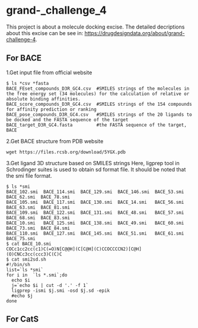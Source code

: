 # grand-_challenge_4

This project is about a molecule docking excise. The detailed decriptions about this excise can be see in: https://drugdesigndata.org/about/grand-challenge-4.

## For BACE
1.Get input file from official website
```
$ ls *csv *fasta
BACE_FEset_compounds_D3R_GC4.csv  #SMILES strings of the molecules in the free energy set (34 molecules) for the calculation of relative or absolute binding affinities.
BACE_score_compounds_D3R_GC4.csv  #SMILES strings of the 154 compounds for affinity prediction or ranking
BACE_pose_compounds_D3R_GC4.csv   #SMILES strings of the 20 ligands to be docked and the FASTA sequence of the target
BACE_target_D3R_GC4.fasta         #the FASTA sequence of the target, BACE
```
2.Get BACE structure from PDB website
```
wget https://files.rcsb.org/download/5YGX.pdb
```

3.Get ligand 3D structure based on SMILES strings
Here, ligprep tool in Schrodinger suites is used to obtain sd format file. It should be noted that the smi file format. 
```
$ ls *smi
BACE_102.smi  BACE_114.smi  BACE_129.smi  BACE_146.smi  BACE_53.smi  BACE_62.smi  BACE_78.smi
BACE_105.smi  BACE_117.smi  BACE_130.smi  BACE_14.smi   BACE_56.smi  BACE_63.smi  BACE_81.smi
BACE_109.smi  BACE_122.smi  BACE_131.smi  BACE_48.smi   BACE_57.smi  BACE_68.smi  BACE_83.smi
BACE_10.smi   BACE_125.smi  BACE_138.smi  BACE_49.smi   BACE_60.smi  BACE_73.smi  BACE_84.smi
BACE_110.smi  BACE_127.smi  BACE_145.smi  BACE_51.smi   BACE_61.smi  BACE_75.smi
$ cat BACE_10.smi 
COCc1cc2cc(c1)C(=O)N[C@@H](C[C@H](C)CCOCCCCN2)[C@H](O)CNCc3cc(ccc3)C(C)C
$ cat smi2sd.sh 
#!/bin/sh
list=`ls *smi`
for i in  `ls *.smi`;do
  echo $i
  j=`echo $i | cut -d '.' -f 1`
  ligprep -ismi $j.smi -osd $j.sd -epik
  #echo $j
done
```

## For CatS
